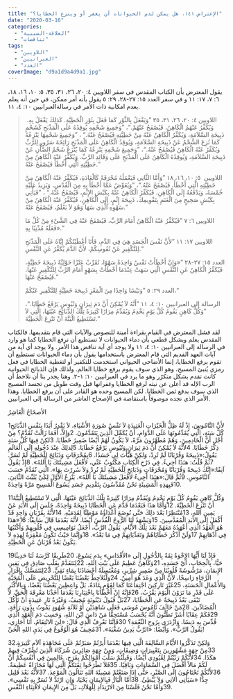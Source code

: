 ```yaml
---
title: "الإعتراض ١٤١، هل يمكن لدم الحيوانات أن يغفر أو وينزع الخطايا؟"
date: "2020-03-16"
categories: 
  - "العلاقة-السببية"
  - "تناقضات"
tags: 
  - "اللاويين"
  - "العبرانيين"
  - "العدد"
coverImage: "d9a1d9a4d9a1.jpg"
---
```


يقول المعترض بأن الكتاب المقدس في سفر اللاويين ٤: ٢٠، ٢٦، ٣١، ٣٥، ٥: ١٠، ١٦، ١٨، ٦: ٧، ١٧: ١١ و في سفر العدد ١٥: ٢٧-٢٨، ٢٩: ٥ يقول بأنه أمر ممكن، في حين أنه يعلم بعدم امكانية ذات الأمر في رسالةالعبرانيين ١٠: ٤، ١١.

>  اللاويين ٤: ٢٠، ٢٦، ٣١، ٣٥ ”وَيَفْعَلُ بِالثَّوْرِ كَمَا فَعَلَ بِثَوْرِ الْخَطِيَّةِ. كَذلِكَ يَفْعَلُ بِهِ. وَيُكَفِّرُ عَنْهُمُ الْكَاهِنُ، فَيُصْفَحُ عَنْهُمْ.“، ”وَجَمِيعَ شَحْمِهِ يُوقِدُهُ عَلَى الْمَذْبَحِ كَشَحْمِ ذَبِيحَةِ السَّلاَمَةِ، وَيُكَفِّرُ الْكَاهِنُ عَنْهُ مِنْ خَطِيَّتِهِ فَيُصْفَحُ عَنْهُ.“ ، ”وَجَمِيعَ شَحْمِهَا يَنْزِعُهُ كَمَا نُزِعَ الشَّحْمُ عَنْ ذَبِيحَةِ السَّلاَمَةِ، وَيُوقِدُ الْكَاهِنُ عَلَى الْمَذْبَحِ رَائِحَةَ سَرُورٍ لِلرَّبِّ وَيُكَفِّرُ عَنْهُ الْكَاهِنُ فَيُصْفَحُ عَنْهُ.“، ”وَجَمِيعَ شَحْمِهِ يَنْزِعُهُ كَمَا يُنْزَعُ شَحْمُ الضَّأْنِ عَنْ ذَبِيحَةِ السَّلاَمَةِ، وَيُوقِدُهُ الْكَاهِنُ عَلَى الْمَذْبَحِ عَلَى وَقَائِدِ الرَّبِّ. وَيُكَفِّرُ عَنْهُ الْكَاهِنُ مِنْ خَطِيَّتِهِ الَّتِي أَخْطَأَ فَيُصْفَحُ عَنْهُ.“
> 
> اللاويين  ٥: ١٠، ١٦، ١٨ ”وَأَمَّا الثَّانِي فَيَعْمَلُهُ مُحْرَقَةً كَالْعَادَةِ، فَيُكَفِّرُ عَنْهُ الْكَاهِنُ مِنْ خَطِيَّتِهِ الَّتِي أَخْطَأَ، فَيُصْفَحُ عَنْهُ.“، ”وَيُعَوِّضُ عَمَّا أَخْطَأَ بِهِ مِنَ الْقُدْسِ، وَيَزِيدُ عَلَيْهِ خُمْسَهُ، وَيَدْفَعُهُ إِلَى الْكَاهِنِ، فَيُكَفِّرُ الْكَاهِنُ عَنْهُ بِكَبْشِ الإِثْمِ، فَيُصْفَحُ عَنْهُ.“ ، ”فَيَأْتِي بِكَبْشٍ صَحِيحٍ مِنَ الْغَنَمِ بِتَقْوِيمِكَ، ذَبِيحَةَ إِثْمٍ، إِلَى الْكَاهِنِ، فَيُكَفِّرُ عَنْهُ الْكَاهِنُ مِنْ سَهْوِهِ الَّذِي سَهَا وَهُوَ لاَ يَعْلَمُ، فَيُصْفَحُ عَنْهُ.“
> 
> اللاويين ٦: ٧ ”فَيُكَفِّرُ عَنْهُ الْكَاهِنُ أَمَامَ الرَّبِّ، فَيُصْفَحُ عَنْهُ فِي الشَّيْءِ مِنْ كُلِّ مَا فَعَلَهُ مُذْنِبًا بِهِ».“
> 
> اللاويين ١٧: ١١ ”لأَنَّ نَفْسَ الْجَسَدِ هِيَ فِي الدَّمِ، فَأَنَا أَعْطَيْتُكُمْ إِيَّاهُ عَلَى الْمَذْبَحِ لِلتَّكْفِيرِ عَنْ نُفُوسِكُمْ، لأَنَّ الدَّمَ يُكَفِّرُ عَنِ النَّفْسِ.“
> 
> العدد ١٥: ٢٧-٢٨ ”«وَإِنْ أَخْطَأَتْ نَفْسٌ وَاحِدَةٌ سَهْوًا، تُقَرِّبْ عَنْزًا حَوْلِيَّةً ذَبِيحَةَ خَطِيَّةٍ، فَيُكَفِّرُ الْكَاهِنُ عَنِ النَّفْسِ الَّتِي سَهَتْ عِنْدَمَا أَخْطَأَتْ بِسَهْوٍ أَمَامَ الرَّبِّ لِلتَّكْفِيرِ عَنْهَا، فَيُصْفَحُ عَنْهَا.“
> 
> العدد ٢٩: ٥ ”وَتَيْسًا وَاحِدًا مِنَ الْمَعْزِ ذَبِيحَةَ خَطِيَّةٍ لِلتَّكْفِيرِ عَنْكُمْ،“
> 
> الرسالة إلى العبرانيين ١٠: ٤، ١١ ”أَنَّهُ لاَ يُمْكِنُ أَنَّ دَمَ ثِيرَانٍ وَتُيُوسٍ يَرْفَعُ خَطَايَا.“، ”وَكُلُّ كَاهِنٍ يَقُومُ كُلَّ يَوْمٍ يَخْدِمُ وَيُقَدِّمُ مِرَارًا كَثِيرَةً تِلْكَ الذَّبَائِحَ عَيْنَهَا، الَّتِي لاَ تَسْتَطِيعُ الْبَتَّةَ أَنْ تَنْزِعَ الْخَطِيَّةَ.“

لقد فشل المعترض في القيام بقراءة أمينة للنصوص والآيات التي قام بتقديمها. فالكتاب المقدس يعلم وبشكل قطعي بأن دماء الحيوانات لا تستطيع أن ترفع الخطايا كما هو وارد في الرسالة إلى العبرانيين ١٠: ٤، ١١ ولا يوجد أي آية تناقض هذا الأمر. ولا يوجد أي آية من آيات العهد القديم التي قام المعترض باستخدامها يقول بأن دماء الحيوانات تستطيع أن تقوم برفع الخطايا، إنما الأضاحي الحيواني استخدمت للتكفير أو لتغطية الخطايا في فعل رمزي يُنبئ المسيح، وهو الذي سوف يقوم برفع خطايا العالم. ولذلك فإن الذبائح الحيوانية كانت تقدم بشكل متكرّر وهو ما يرد في العبرانيين ١٠: ١-٢. وهنا يجدر بنا أن نلاحظ أن الرب الإله قد أعلن عن نيته لرفع الخطايا وغفرانها قبل وقت طويل من تجسد المسيح الذي سوف يدفع ثمن الخطايا. لكن المسيح وحده هو القادر على أن يرفع الخطايا. وهذا الأمر الذي نجده موصوفاً باستفاضة في الإصحاح العاشر من الرسالة إلى العبرانيين.

الأصحَاحُ الْعَاشِرُ

1لأَنَّ النَّامُوسَ، إِذْ لَهُ ظِلُّ الْخَيْرَاتِ الْعَتِيدَةِ لاَ نَفْسُ صُورَةِ الأَشْيَاءِ، لاَ يَقْدِرُ أَبَدًا بِنَفْسِ الذَّبَائِحِ كُلَّ سَنَةٍ، الَّتِي يُقَدِّمُونَهَا عَلَى الدَّوَامِ، أَنْ يُكَمِّلَ الَّذِينَ يَتَقَدَّمُونَ. 2وَإِلاَّ، أَفَمَا زَالَتْ تُقَدَّمُ؟ مِنْ أَجْلِ أَنَّ الْخَادِمِينَ، وَهُمْ مُطَهَّرُونَ مَرَّةً، لاَ يَكُونُ لَهُمْ أَيْضًا ضَمِيرُ خَطَايَا. 3لكِنْ فِيهَا كُلَّ سَنَةٍ ذِكْرُ خَطَايَا. 4لأَنَّهُ لاَ يُمْكِنُ أَنَّ دَمَ ثِيرَانٍ وَتُيُوسٍ يَرْفَعُ خَطَايَا. 5لِذلِكَ عِنْدَ دُخُولِهِ إِلَى الْعَالَمِ يَقُولُ:«ذَبِيحَةً وَقُرْبَانًا لَمْ تُرِدْ، وَلكِنْ هَيَّأْتَ لِي جَسَدًا. 6بِمُحْرَقَاتٍ وَذَبَائِحَ لِلْخَطِيَّةِ لَمْ تُسَرَّ. 7ثُمَّ قُلْتُ: هنَذَا أَجِيءُ. فِي دَرْجِ الْكِتَابِ مَكْتُوبٌ عَنِّي، لأَفْعَلَ مَشِيئَتَكَ يَا أَللهُ». 8إِذْ يَقُولُ آنِفًا:«إِنَّكَ ذَبِيحَةً وَقُرْبَانًا وَمُحْرَقَاتٍ وَذَبَائِحَ لِلْخَطِيَّةِ لَمْ تُرِدْ وَلاَ سُرِرْتَ بِهَا». الَّتِي تُقَدَّمُ حَسَبَ النَّامُوسِ. 9ثُمَّ قَالَ:«هنَذَا أَجِيءُ لأَفْعَلَ مَشِيئَتَكَ يَا أَللهُ». يَنْزِعُ الأَوَّلَ لِكَيْ يُثَبِّتَ الثَّانِيَ. 10فَبِهذِهِ الْمَشِيئَةِ نَحْنُ مُقَدَّسُونَ بِتَقْدِيمِ جَسَدِ يَسُوعَ الْمَسِيحِ مَرَّةً وَاحِدَةً.

11وَكُلُّ كَاهِنٍ يَقُومُ كُلَّ يَوْمٍ يَخْدِمُ وَيُقَدِّمُ مِرَارًا كَثِيرَةً تِلْكَ الذَّبَائِحَ عَيْنَهَا، الَّتِي لاَ تَسْتَطِيعُ الْبَتَّةَ أَنْ تَنْزِعَ الْخَطِيَّةَ. 12وَأَمَّا هذَا فَبَعْدَمَا قَدَّمَ عَنِ الْخَطَايَا ذَبِيحَةً وَاحِدَةً، جَلَسَ إِلَى الأَبَدِ عَنْ يَمِينِ اللهِ، 13مُنْتَظِرًا بَعْدَ ذلِكَ حَتَّى تُوضَعَ أَعْدَاؤُهُ مَوْطِئًا لِقَدَمَيْهِ. 14لأَنَّهُ بِقُرْبَانٍ وَاحِدٍ قَدْ أَكْمَلَ إِلَى الأَبَدِ الْمُقَدَّسِينَ. 15وَيَشْهَدُ لَنَا الرُّوحُ الْقُدُسُ أَيْضًا. لأَنَّهُ بَعْدَمَا قَالَ سَابِقًا: 16«هذَا هُوَ الْعَهْدُ الَّذِي أَعْهَدُهُ مَعَهُمْ بَعْدَ تِلْكَ الأَيَّامِ، يَقُولُ الرَّبُّ، أَجْعَلُ نَوَامِيسِي فِي قُلُوبِهِمْ وَأَكْتُبُهَا فِي أَذْهَانِهِمْ 17وَلَنْ أَذْكُرَ خَطَايَاهُمْ وَتَعَدِّيَاتِهِمْ فِي مَا بَعْدُ». 18وَإِنَّمَا حَيْثُ تَكُونُ مَغْفِرَةٌ لِهذِهِ لاَ يَكُونُ بَعْدُ قُرْبَانٌ عَنِ الْخَطِيَّةِ.

19فَإِذْ لَنَا أَيُّهَا الإِخْوَةُ ثِقَةٌ بِالدُّخُولِ إِلَى «الأَقْدَاسِ» بِدَمِ يَسُوعَ، 20طَرِيقًا كَرَّسَهُ لَنَا حَدِيثًا حَيًّا، بِالْحِجَابِ، أَيْ جَسَدِهِ، 21وَكَاهِنٌ عَظِيمٌ عَلَى بَيْتِ اللهِ، 22لِنَتَقَدَّمْ بِقَلْبٍ صَادِق فِي يَقِينِ الإِيمَانِ، مَرْشُوشَةً قُلُوبُنَا مِنْ ضَمِيرٍ شِرِّيرٍ، وَمُغْتَسِلَةً أَجْسَادُنَا بِمَاءٍ نَقِيٍّ. 23لِنَتَمَسَّكْ بِإِقْرَارِ الرَّجَاءِ رَاسِخًا، لأَنَّ الَّذِي وَعَدَ هُوَ أَمِينٌ. 24وَلْنُلاَحِظْ بَعْضُنَا بَعْضًا لِلتَّحْرِيضِ عَلَى الْمَحَبَّةِ وَالأَعْمَالِ الْحَسَنَةِ، 25غَيْرَ تَارِكِينَ اجْتِمَاعَنَا كَمَا لِقَوْمٍ عَادَةٌ، بَلْ وَاعِظِينَ بَعْضُنَا بَعْضًا، وَبِالأَكْثَرِ عَلَى قَدْرِ مَا تَرَوْنَ الْيَوْمَ يَقْرُبُ، 26فَإِنَّهُ إِنْ أَخْطَأْنَا بِاخْتِيَارِنَا بَعْدَمَا أَخَذْنَا مَعْرِفَةَ الْحَقِّ، لاَ تَبْقَى بَعْدُ ذَبِيحَةٌ عَنِ الْخَطَايَا، 27بَلْ قُبُولُ دَيْنُونَةٍ مُخِيفٌ، وَغَيْرَةُ نَارٍ عَتِيدَةٍ أَنْ تَأْكُلَ الْمُضَادِّينَ. 28مَنْ خَالَفَ نَامُوسَ مُوسَى فَعَلَى شَاهِدَيْنِ أَوْ ثَلاَثَةِ شُهُودٍ يَمُوتُ بِدُونِ رَأْفَةٍ. 29فَكَمْ عِقَابًا أَشَرَّ تَظُنُّونَ أَنَّهُ يُحْسَبُ مُسْتَحِقًّا مَنْ دَاسَ ابْنَ اللهِ، وَحَسِبَ دَمَ الْعَهْدِ الَّذِي قُدِّسَ بِهِ دَنِسًا، وَازْدَرَى بِرُوحِ النِّعْمَةِ؟ 30فَإِنَّنَا نَعْرِفُ الَّذِي قَالَ: «لِيَ الانْتِقَامُ، أَنَا أُجَازِي، يَقُولُ الرَّبُّ». وَأَيْضًا: «الرَّبُّ يَدِينُ شَعْبَهُ». 31مُخِيفٌ هُوَ الْوُقُوعُ فِي يَدَيِ اللهِ الْحَيِّ!

32وَلكِنْ تَذَكَّرُوا الأَيَّامَ السَّالِفَةَ الَّتِي فِيهَا بَعْدَمَا أُنِرْتُمْ صَبَرْتُمْ عَلَى مُجَاهَدَةِ آلاَمٍ كَثِيرَةٍ. 33مِنْ جِهَةٍ مَشْهُورِينَ بِتَعْيِيرَاتٍ وَضِيقَاتٍ، وَمِنْ جِهَةٍ صَائِرِينَ شُرَكَاءَ الَّذِينَ تُصُرِّفَ فِيهِمْ هكَذَا. 34لأَنَّكُمْ رَثَيْتُمْ لِقُيُودِي أَيْضًا، وَقَبِلْتُمْ سَلْبَ أَمْوَالِكُمْ بِفَرَحٍ، عَالِمِينَ فِي أَنْفُسِكُمْ أَنَّ لَكُمْ مَالاً أَفْضَلَ فِي السَّمَاوَاتِ وَبَاقِيًا. 35فَلاَ تَطْرَحُوا ثِقَتَكُمُ الَّتِي لَهَا مُجَازَاةٌ عَظِيمَةٌ. 36لأَنَّكُمْ تَحْتَاجُونَ إِلَى الصَّبْرِ، حَتَّى إِذَا صَنَعْتُمْ مَشِيئَةَ اللهِ تَنَالُونَ الْمَوْعِدَ. 37لأَنَّهُ بَعْدَ قَلِيل جِدًّا «سَيَأْتِي الآتِي وَلاَ يُبْطِئُ. 38أَمَّا الْبَارُّ فَبِالإِيمَانِ يَحْيَا، وَإِنِ ارْتَدَّ لاَ تُسَرَُّ بِهِ نَفْسِي». 39وَأَمَّا نَحْنُ فَلَسْنَا مِنَ الارْتِدَادِ لِلْهَلاَكِ، بَلْ مِنَ الإِيمَانِ لاقْتِنَاءِ النَّفْسِ.
